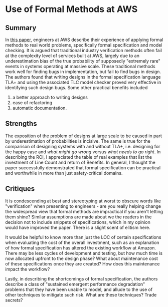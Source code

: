 # Use of Formal Methods at AWS

## Summary
In [this paper](./paper.pdf), engineers at AWS describe their experience of
applying formal methods to real world problems, specifically formal
specification and model checking. It is argued that traditional industry
verification methods often fail at the complexity level of services built at
AWS, largely due to an underestimation bias of the true probability of
supposedly "extremely rare" events in systems operating at massive scale. These
traditional methods work well for finding bugs in implementation, but fail to
find bugs in design. The authors found that writing designs in the formal
specification language TLA+ and using the associated TLC model checker proved
very effective in identifying such design bugs. Some other practical benefits
included
1. a better approach to writing designs
2. ease of refactoring
3. automatic documentation.

## Strengths
The exposition of the problem of designs at large scale to be caused in part by
underestimation of probabilities is incisive. The same is true for the
comparison of designing systems with and without TLA+, i.e. designing for the
happy case and _what might go wrong_ versus _what needs to go right_.  In
describing the ROI, I appreciated the table of real examples that list the
investment of Line Count and return of Benefits.  In general, I thought the
paper successfully demonstrated that formal specification can be practical and
worthwhile in more than just safety-critical domains.

## Critiques
It is condescending at best and stereotyping at worst to obscure words like
"verification" when presenting to engineers - are you really helping change
the widespread view that formal methods are impractical if you aren't letting
them shine? Similar assumptions are made about we the readers in the decision
not to include snippets of specifications, which in my opinion would have
improved the paper. There is a slight scent of elitism here.

It would be helpful to know more than just the LOC of certain specifications
when evaluating the cost of the overall investment, such as an explanation of
how formal specification has altered the existing workflow at Amazon. There may
be less cycles of development and testing, but how much time is now allocated
upfront to the design phase? What about maintenance cost of these specifications
once they are created? How does this maintenance impact the workflow?

Lastly, in describing the shortcomings of formal specification, the authors
describe a class of "sustained emergent performance degradation" problems
that they have been unable to model, and allude to the use of other
techniques to mitigate such risk. What are these techniques? Trade secrets?
